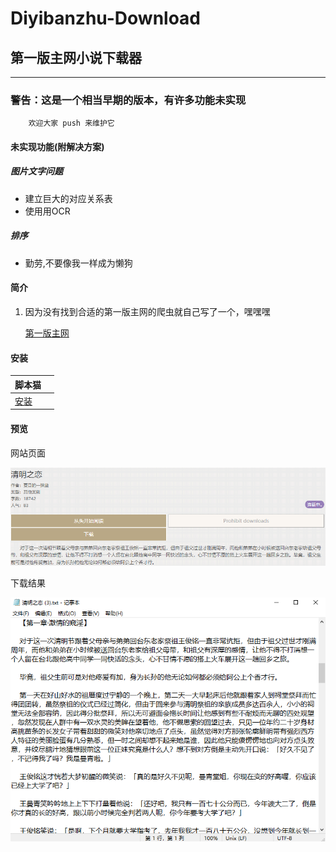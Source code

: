 # Diyibanzhu-Download

## 第一版主网小说下载器

---

### 警告：这是一个相当早期的版本，有许多功能未实现

```
    欢迎大家 push 来维护它
```

#### 未实现功能(附解决方案)

##### 图片文字问题
+ 建立巨大的对应关系表
+ 使用用OCR
##### 排序
+ 勤劳,不要像我一样成为懒狗

#### 简介

1. 因为没有找到合适的第一版主网的爬虫就自己写了一个，嘿嘿嘿

    [第一版主网](www.diyibanzhu.wang)

#### 安装

|脚本猫||
|--|--|
|[安装](https://scriptcat.org/scripts/code/431/Diyibanzhu+Downloader.user.js)||

#### 预览

网站页面

![001](./img/001.png)

下载结果

![002](./img/002.png)

